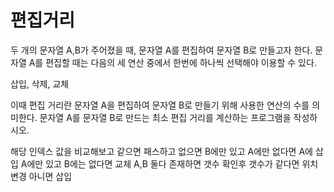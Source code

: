 # 편집거리

두 개의 문자열 A,B가 주어졌을 때, 문자열 A를 편집하여 문자열 B로 만들고자 한다. 문자열 A를 편집할 때는 다음의 세 연산 중에서 한번에 하나씩 선택해야 이용할 수 있다.

삽입, 삭제, 교체

이때 편집 거리란 문자열 A을 편집하여 문자열 B로 만들기 위해 사용한 연산의 수를 의미한다. 문자열 A를 문자열 B로 만드는 최소 편집 거리를 계산하는 프로그램을 작성하시오.

해당 인덱스 값을 비교해보고 같으면 패스하고
없으면 B에만 있고 A에만 없다면 A에 삽입
A에만 있고 B에는 없다면 교체
A,B 둘다 존재하면 갯수 확인후
갯수가 같다면 위치 변경
아니면 삽입
